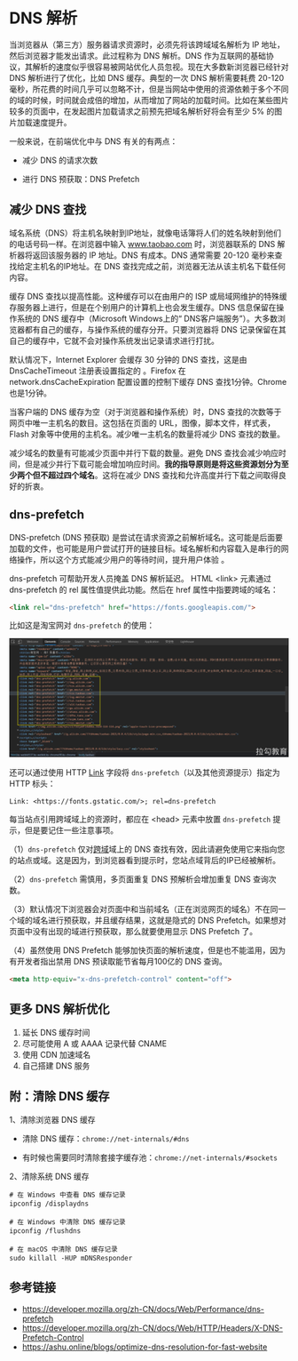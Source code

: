 # DNS 解析

当浏览器从（第三方）服务器请求资源时，必须先将该跨域域名解析为 IP 地址，然后浏览器才能发出请求。此过程称为  DNS 解析。DNS 作为互联网的基础协议，其解析的速度似乎很容易被网站优化人员忽视。现在大多数新浏览器已经针对 DNS 解析进行了优化，比如 DNS 缓存。典型的一次 DNS 解析需要耗费 20-120 毫秒，所花费的时间几乎可以忽略不计，但是当网站中使用的资源依赖于多个不同的域的时候，时间就会成倍的增加，从而增加了网站的加载时间。比如在某些图片较多的页面中，在发起图片加载请求之前预先把域名解析好将会有至少 5% 的图片加载速度提升。

一般来说，在前端优化中与 DNS 有关的有两点：

- 减少 DNS 的请求次数

- 进行 DNS 预获取：DNS Prefetch

## 减少 DNS 查找 

域名系统（DNS）将主机名映射到IP地址，就像电话簿将人们的姓名映射到他们的电话号码一样。在浏览器中输入 www.taobao.com 时，浏览器联系的 DNS 解析器将返回该服务器的 IP 地址。DNS 有成本。DNS 通常需要 20-120 毫秒来查找给定主机名的IP地址。在 DNS 查找完成之前，浏览器无法从该主机名下载任何内容。

缓存 DNS 查找以提高性能。这种缓存可以在由用户的 ISP 或局域网维护的特殊缓存服务器上进行，但是在个别用户的计算机上也会发生缓存。DNS 信息保留在操作系统的 DNS 缓存中（Microsoft Windows上的“ DNS客户端服务”）。大多数浏览器都有自己的缓存，与操作系统的缓存分开。只要浏览器将 DNS 记录保留在其自己的缓存中，它就不会对操作系统发出记录请求进行打扰。

默认情况下，Internet Explorer 会缓存 30 分钟的 DNS 查找，这是由 DnsCacheTimeout 注册表设置指定的 。Firefox 在network.dnsCacheExpiration 配置设置的控制下缓存 DNS 查找1分钟。Chrome 也是1分钟。

当客户端的 DNS 缓存为空（对于浏览器和操作系统）时，DNS 查找的次数等于网页中唯一主机名的数目。这包括在页面的 URL，图像，脚本文件，样式表，Flash 对象等中使用的主机名。减少唯一主机名的数量将减少 DNS 查找的数量。

减少域名的数量有可能减少页面中并行下载的数量。避免 DNS 查找会减少响应时间，但是减少并行下载可能会增加响应时间。**我的指导原则是将这些资源划分为至少两个但不超过四个域名**。这将在减少 DNS 查找和允许高度并行下载之间取得良好的折衷。

## dns-prefetch 

DNS-prefetch (DNS 预获取) 是尝试在请求资源之前解析域名。这可能是后面要加载的文件，也可能是用户尝试打开的链接目标。域名解析和内容载入是串行的网络操作，所以这个方式能减少用户的等待时间，提升用户体验 。

dns-prefetch 可帮助开发人员掩盖 DNS 解析延迟。 HTML \<link> 元素通过 dns-prefetch 的 rel 属性值提供此功能。然后在 href 属性中指要跨域的域名：

```html
<link rel="dns-prefetch" href="https://fonts.googleapis.com/"> 
```

比如这是淘宝网对 `dns-prefetch` 的使用：

![](images/63.png)

还可以通过使用 HTTP [Link](https://developer.mozilla.org/zh-CN/docs/Web/HTTP/Headers/Link) 字段将 `dns-prefetch`（以及其他资源提示）指定为 HTTP 标头：

```
Link: <https://fonts.gstatic.com/>; rel=dns-prefetch
```

每当站点引用跨域域上的资源时，都应在 \<head> 元素中放置 `dns-prefetch` 提示，但是要记住一些注意事项。

（1）`dns-prefetch` 仅对[跨域](https://wiki.developer.mozilla.org/zh-CN/docs/Web/HTTP/CORS)域上的 DNS 查找有效，因此请避免使用它来指向您的站点或域。这是因为，到浏览器看到提示时，您站点域背后的IP已经被解析。

（2）`dns-prefetch` 需慎用，多页面重复 DNS 预解析会增加重复 DNS 查询次数。

（3）默认情况下浏览器会对页面中和当前域名（正在浏览网页的域名）不在同一个域的域名进行预获取，并且缓存结果，这就是隐式的 DNS Prefetch。如果想对页面中没有出现的域进行预获取，那么就要使用显示 DNS Prefetch 了。

（4）虽然使用 DNS Prefetch 能够加快页面的解析速度，但是也不能滥用，因为有开发者指出禁用 DNS 预读取能节省每月100亿的 DNS 查询。

```html
<meta http-equiv="x-dns-prefetch-control" content="off">
```

## 更多 DNS 解析优化 

1. 延长 DNS 缓存时间
2. 尽可能使用 A 或 AAAA 记录代替 CNAME
3. 使用 CDN 加速域名
4. 自己搭建 DNS 服务

## 附：清除 DNS 缓存 

1、清除浏览器 DNS 缓存

- 清除 DNS 缓存：`chrome://net-internals/#dns`

- 有时候也需要同时清除套接字缓存池：`chrome://net-internals/#sockets`

2、清除系统 DNS 缓存

```shell
# 在 Windows 中查看 DNS 缓存记录
ipconfig /displaydns

# 在 Windows 中清除 DNS 缓存记录
ipconfig /flushdns

# 在 macOS 中清除 DNS 缓存记录
sudo killall -HUP mDNSResponder
```

## 参考链接

- https://developer.mozilla.org/zh-CN/docs/Web/Performance/dns-prefetch
- https://developer.mozilla.org/zh-CN/docs/Web/HTTP/Headers/X-DNS-Prefetch-Control
- https://ashu.online/blogs/optimize-dns-resolution-for-fast-website

